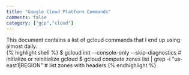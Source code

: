 ```yaml
---  
title: "Google Cloud Platform Commands"
comments: false
category: ["gcp","cloud"]
---  
```

This document contains a list of gcloud commands that I end up using almost daily.
\
{% highlight shell %}
$ gcloud init --console-only --skip-diagnostics # initialize or reinitialize gcloud
$ gcloud compute zones list | grep -i "us-east1\|REGION" # list zones with headers
{% endhighlight %}

